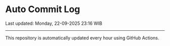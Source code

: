 # Auto Commit Log

Last updated: Monday, 22-09-2025 23:16 WIB

---

This repository is automatically updated every hour using GitHub Actions.
